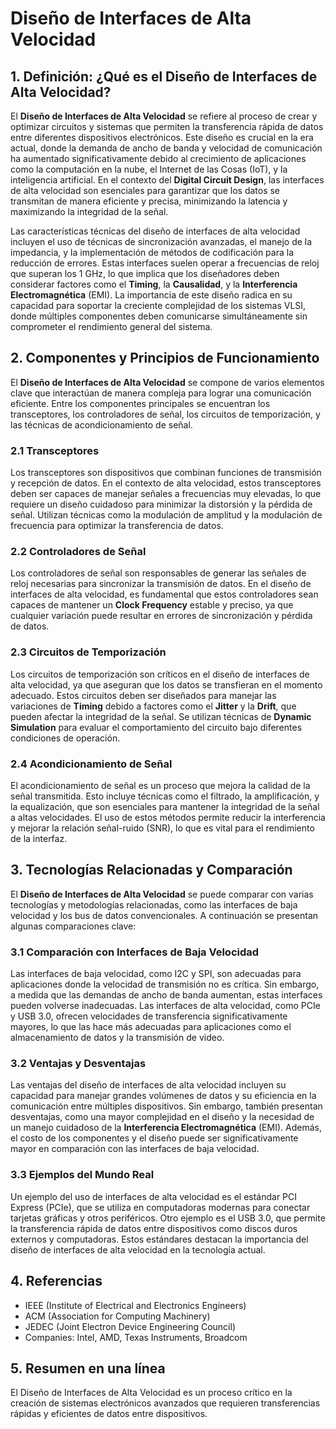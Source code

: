 # Diseño de Interfaces de Alta Velocidad

## 1. Definición: ¿Qué es el **Diseño de Interfaces de Alta Velocidad**?
El **Diseño de Interfaces de Alta Velocidad** se refiere al proceso de crear y optimizar circuitos y sistemas que permiten la transferencia rápida de datos entre diferentes dispositivos electrónicos. Este diseño es crucial en la era actual, donde la demanda de ancho de banda y velocidad de comunicación ha aumentado significativamente debido al crecimiento de aplicaciones como la computación en la nube, el Internet de las Cosas (IoT), y la inteligencia artificial. En el contexto del **Digital Circuit Design**, las interfaces de alta velocidad son esenciales para garantizar que los datos se transmitan de manera eficiente y precisa, minimizando la latencia y maximizando la integridad de la señal.

Las características técnicas del diseño de interfaces de alta velocidad incluyen el uso de técnicas de sincronización avanzadas, el manejo de la impedancia, y la implementación de métodos de codificación para la reducción de errores. Estas interfaces suelen operar a frecuencias de reloj que superan los 1 GHz, lo que implica que los diseñadores deben considerar factores como el **Timing**, la **Causalidad**, y la **Interferencia Electromagnética** (EMI). La importancia de este diseño radica en su capacidad para soportar la creciente complejidad de los sistemas VLSI, donde múltiples componentes deben comunicarse simultáneamente sin comprometer el rendimiento general del sistema.

## 2. Componentes y Principios de Funcionamiento
El **Diseño de Interfaces de Alta Velocidad** se compone de varios elementos clave que interactúan de manera compleja para lograr una comunicación eficiente. Entre los componentes principales se encuentran los transceptores, los controladores de señal, los circuitos de temporización, y las técnicas de acondicionamiento de señal.

### 2.1 Transceptores
Los transceptores son dispositivos que combinan funciones de transmisión y recepción de datos. En el contexto de alta velocidad, estos transceptores deben ser capaces de manejar señales a frecuencias muy elevadas, lo que requiere un diseño cuidadoso para minimizar la distorsión y la pérdida de señal. Utilizan técnicas como la modulación de amplitud y la modulación de frecuencia para optimizar la transferencia de datos.

### 2.2 Controladores de Señal
Los controladores de señal son responsables de generar las señales de reloj necesarias para sincronizar la transmisión de datos. En el diseño de interfaces de alta velocidad, es fundamental que estos controladores sean capaces de mantener un **Clock Frequency** estable y preciso, ya que cualquier variación puede resultar en errores de sincronización y pérdida de datos.

### 2.3 Circuitos de Temporización
Los circuitos de temporización son críticos en el diseño de interfaces de alta velocidad, ya que aseguran que los datos se transfieran en el momento adecuado. Estos circuitos deben ser diseñados para manejar las variaciones de **Timing** debido a factores como el **Jitter** y la **Drift**, que pueden afectar la integridad de la señal. Se utilizan técnicas de **Dynamic Simulation** para evaluar el comportamiento del circuito bajo diferentes condiciones de operación.

### 2.4 Acondicionamiento de Señal
El acondicionamiento de señal es un proceso que mejora la calidad de la señal transmitida. Esto incluye técnicas como el filtrado, la amplificación, y la equalización, que son esenciales para mantener la integridad de la señal a altas velocidades. El uso de estos métodos permite reducir la interferencia y mejorar la relación señal-ruido (SNR), lo que es vital para el rendimiento de la interfaz.

## 3. Tecnologías Relacionadas y Comparación
El **Diseño de Interfaces de Alta Velocidad** se puede comparar con varias tecnologías y metodologías relacionadas, como las interfaces de baja velocidad y los bus de datos convencionales. A continuación se presentan algunas comparaciones clave:

### 3.1 Comparación con Interfaces de Baja Velocidad
Las interfaces de baja velocidad, como I2C y SPI, son adecuadas para aplicaciones donde la velocidad de transmisión no es crítica. Sin embargo, a medida que las demandas de ancho de banda aumentan, estas interfaces pueden volverse inadecuadas. Las interfaces de alta velocidad, como PCIe y USB 3.0, ofrecen velocidades de transferencia significativamente mayores, lo que las hace más adecuadas para aplicaciones como el almacenamiento de datos y la transmisión de video.

### 3.2 Ventajas y Desventajas
Las ventajas del diseño de interfaces de alta velocidad incluyen su capacidad para manejar grandes volúmenes de datos y su eficiencia en la comunicación entre múltiples dispositivos. Sin embargo, también presentan desventajas, como una mayor complejidad en el diseño y la necesidad de un manejo cuidadoso de la **Interferencia Electromagnética** (EMI). Además, el costo de los componentes y el diseño puede ser significativamente mayor en comparación con las interfaces de baja velocidad.

### 3.3 Ejemplos del Mundo Real
Un ejemplo del uso de interfaces de alta velocidad es el estándar PCI Express (PCIe), que se utiliza en computadoras modernas para conectar tarjetas gráficas y otros periféricos. Otro ejemplo es el USB 3.0, que permite la transferencia rápida de datos entre dispositivos como discos duros externos y computadoras. Estos estándares destacan la importancia del diseño de interfaces de alta velocidad en la tecnología actual.

## 4. Referencias
- IEEE (Institute of Electrical and Electronics Engineers)
- ACM (Association for Computing Machinery)
- JEDEC (Joint Electron Device Engineering Council)
- Companies: Intel, AMD, Texas Instruments, Broadcom

## 5. Resumen en una línea
El Diseño de Interfaces de Alta Velocidad es un proceso crítico en la creación de sistemas electrónicos avanzados que requieren transferencias rápidas y eficientes de datos entre dispositivos.